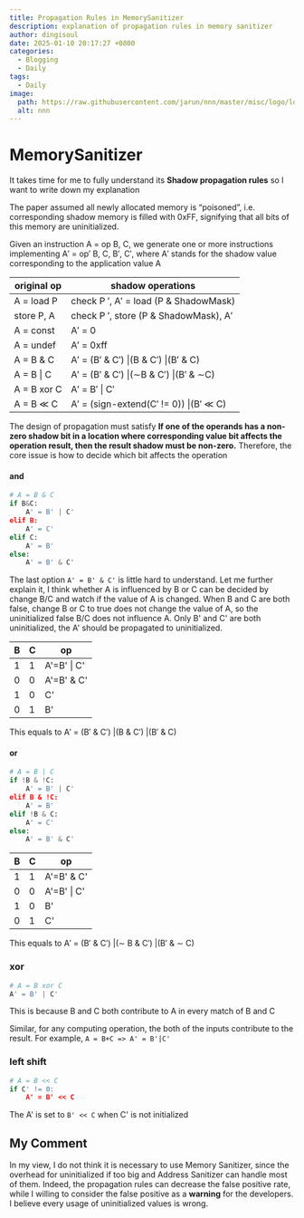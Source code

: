 ```yaml
---
title: Propagation Rules in MemorySanitizer
description: explanation of propagation rules in memory sanitizer
author: dingisoul
date: 2025-01-10 20:17:27 +0800
categories:
  - Blogging
  - Daily
tags:
  - Daily
image:
  path: https://raw.githubusercontent.com/jarun/nnn/master/misc/logo/logo.svg
  alt: nnn
---
```


# MemorySanitizer

It takes time for me to fully understand its **Shadow propagation rules** so I want to write down my explanation

The paper assumed all newly allocated memory is “poisoned”, i.e. corresponding shadow memory is filled with 0xFF, signifying that all bits of this memory are uninitialized. 

Given an instruction A = op B, C, we generate one or more instructions implementing A′ = op′ B, C, B′, C′, where A′ stands for the shadow value corresponding to the application value A

| original op | shadow operations                      |
| ----------- | -------------------------------------- |
| A = load P  | check P ′, A′ = load (P & ShadowMask)  |
| store P, A  | check P ′, store (P & ShadowMask), A′  |
| A = const   | A′ = 0                                 |
| A = undef   | A′ = 0xff                              |
| A = B & C   | A′ = (B′ & C′) \|(B & C′) \|(B′ & C)   |
| A = B \| C  | A′ = (B′ & C′) \|(∼B & C′) \|(B′ & ∼C) |
| A = B xor C | A′ = B′ \| C′                          |
| A = B ≪ C   | A′ = (sign-extend(C′ != 0)) \|(B′ ≪ C) |

The design of propagation must satisfy  **If one of the operands has a non-zero shadow bit in a location where corresponding value bit affects the operation result, then the result shadow must be non-zero.** Therefore, the core issue is how to decide which bit affects the operation 

#### and

```python
# A = B & C
if B&C: 
	A' = B' | C'
elif B:
	A' = C'
elif C: 
	A' = B'
else:
	A' = B' & C'
```

The last option `A' = B' & C'`  is little hard to understand. Let me further explain it, I think whether A is influenced by B or C can be decided by change B/C and watch if the value of A is changed. When B and C are both false, change B or C to true does not change the value of A,  so the uninitialized false B/C does not influence A. Only B' and C' are both uninitialized, the A' should be propagated to uninitialized.

| B   | C   | op          |
| --- | --- | ----------- |
| 1   | 1   | A'=B' \| C' |
| 0   | 0   | A'=B' & C'  |
| 1   | 0   | C'          |
| 0   | 1   | B'          |

This equals to A′ = (B′ & C′) |(B & C′) |(B′ & C)

#### or

```python
# A = B | C
if !B & !C:
	A' = B' | C'
elif B & !C:
	A' = B'
elif !B & C:
	A' = C'
else:
	A' = B' & C'
```

| B   | C   | op          |
| --- | --- | ----------- |
| 1   | 1   | A'=B' & C'  |
| 0   | 0   | A'=B' \| C' |
| 1   | 0   | B'          |
| 0   | 1   | C'          |

This equals to A′ = (B′ & C′) |(∼ B & C′) |(B′ & ∼ C)
### xor

```python
# A = B xor C
A' = B' | C' 
```
This is because B and C  both contribute to A in every match of B and C

Similar, for any computing operation, the both of the inputs contribute to the result. For example, `A = B+C => A' = B'|C'`

### left shift

```python
# A = B << C
if C' != 0:
	A' = B' << C
```
The A' is set to `B' << C` when C' is not initialized 



## My Comment 

In my view, I do not think it is necessary to use Memory Sanitizer, since the overhead for uninitialized if too big and Address Sanitizer can handle most of them. Indeed, the propagation rules can decrease the false positive rate, while I willing to consider the false positive as a **warning** for the developers. I believe every usage of uninitialized values is wrong.
